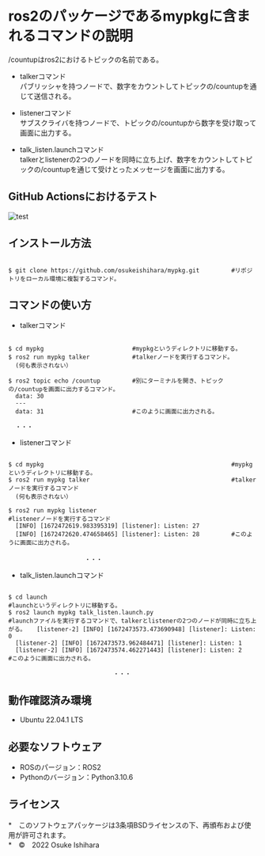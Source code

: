 # ros2のパッケージであるmypkgに含まれるコマンドの説明
/countupはros2におけるトピックの名前である。
* talkerコマンド  
パブリッシャを持つノードで、数字をカウントしてトピックの/countupを通じて送信される。

* listenerコマンド  
サブスクライバを持つノードで、トピックの/countupから数字を受け取って画面に出力する。

* talk_listen.launchコマンド  
talkerとlistenerの2つのノードを同時に立ち上げ、数字をカウントしてトピックの/countupを通じて受けとったメッセージを画面に出力する。

## GitHub Actionsにおけるテスト
![test](https://github.com/osukeishihara/mypkg/actions/workflows/test.yml/badge.svg)

## インストール方法
 
 ```

 $ git clone https://github.com/osukeishihara/mypkg.git         #リポジトリをローカル環境に複製するコマンド。

 ```

## コマンドの使い方
* talkerコマンド
 
 ```

 $ cd mypkg                         #mypkgというディレクトリに移動する。
 $ ros2 run mypkg talker            #talkerノードを実行するコマンド。
   (何も表示されない）

 $ ros2 topic echo /countup         #別にターミナルを開き、トピックの/countupを画面に出力するコマンド。
   data: 30
   ---
   data: 31                         #このように画面に出力される。 

   ・・・                            
 
 ```

* listenerコマンド

 ```

 $ cd mypkg                                                     #mypkgというディレクトリに移動する。
 $ ros2 run mypkg talker                                        #talkerノードを実行するコマンド
   (何も表示されない）

 $ ros2 run mypkg listener                                      #listenerノードを実行するコマンド
   [INFO] [1672472619.983395319] [listener]: Listen: 27
   [INFO] [1672472620.474658465] [listener]: Listen: 28         #このように画面に出力される。
                　　　　　
　　　　　　　　　　　　　・・・
 
 ```

* talk_listen.launchコマンド

 ```

 $ cd launch                                                                 #launchというディレクトリに移動する。
 $ ros2 launch mypkg talk_listen.launch.py                                   #launchファイルを実行するコマンドで、talkerとlistenerの2つのノードが同時に立ち上がる。   [listener-2] [INFO] [1672473573.473690948] [listener]: Listen: 0
   [listener-2] [INFO] [1672473573.962484471] [listener]: Listen: 1       
   [listener-2] [INFO] [1672473574.462271443] [listener]: Listen: 2          #このように画面に出力される。

                             　・・・

 ```

## 動作確認済み環境
* Ubuntu 22.04.1 LTS

## 必要なソフトウェア
* ROSのパージョン：ROS2
* Pythonのバージョン：Python3.10.6

## ライセンス
*　このソフトウェアパッケージは3条項BSDライセンスの下、再頒布および使用が許可されます。  
*　©　2022 Osuke Ishihara
